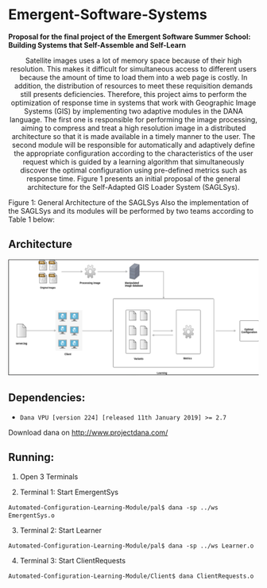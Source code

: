 # Emergent-Software-Systems

**Proposal for the final project of the** ​ **Emergent Software Summer School:
Building Systems that Self-Assemble and Self-Learn**

<p style="text-align: center;"> Satellite images uses a lot of memory space because of their high resolution. This
makes it difficult for simultaneous access to different users because the amount of time to
load them into a web page is costly. In addition, the distribution of resources to meet these
requisition demands still presents deficiencies. Therefore, this project aims to perform the
optimization of response time in systems that work with Geographic Image Systems (GIS) by
implementing two adaptive modules in the DANA language. The first one is responsible for
performing the image processing, aiming to compress and treat a high resolution image in a
distributed architecture so that it is made available in a timely manner to the user. The
second module will be responsible for automatically and adaptively define the appropriate
configuration according to the characteristics of the user request which is guided by a
learning algorithm that simultaneously discover the optimal configuration using pre-defined
metrics such as response time. Figure 1 presents an initial proposal of the general
architecture for the Self-Adapted GIS Loader System (SAGLSys). </p>

Figure 1: General Architecture of the SAGLSys
Also the implementation of the SAGLSys and its modules will be performed by two
teams according to Table 1 below:

## Architecture
![alt tag](https://github.com/maikynata/Emergent-Software-Systems/raw/master/Automated-Configuration-Learning-Module/architecture/arch.png)


## Dependencies:
 - `Dana VPU [version 224] [released 11th January 2019] >= 2.7`

Download dana on http://www.projectdana.com/

## Running:
 1. Open 3 Terminals

 2. Terminal 1: Start EmergentSys
 ```
 Automated-Configuration-Learning-Module/pal$ dana -sp ../ws EmergentSys.o
 ```
 3. Terminal 2: Start Learner
 ```
 Automated-Configuration-Learning-Module/pal$ dana -sp ../ws Learner.o
 ```
 4. Terminal 3: Start ClientRequests
 ```
 Automated-Configuration-Learning-Module/Client$ dana ClientRequests.o
 ```
